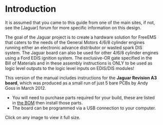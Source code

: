 # Introduction #

It is assumed that you came to this guide from one of the main sites, if not, see the [Jaguar] forum for more specific information on this design.

The goal of the Jaguar project is to create a hardware solution for FreeEMS that caters to the needs of the General Motors 4/6/8 cylinder engines running either an electronic advance distributor or wasted spark DIS system.  The Jaguar board can also be used for other 4/6/8 cylinder engines using a Ford EDIS ignition system.  The exclusive-OR gate specified in the Bill of Materials and in these assembly instructions is ONLY to be used as logic level outputs to the logic level inputs on EDIS/DIS modules! 

This version of the manual includes instructions for the **Jaguar Revision A3 board**, which was produced as a small run of just 5 bare PCBs by Andy Goss in March 2012. 

- You will need to purchase parts required for your build, these are listed in [the BOM](#using_bom) then install those parts.
- The board can be programmed via a USB connection to your computer.

Click on any image to view it full size.
